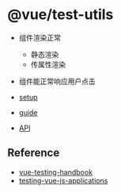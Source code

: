 # @vue/test-utils

- 组件渲染正常
  - 静态渲染
  - 传属性渲染
- 组件能正常响应用户点击

- [setup](./setup.md)
- [guide](./guide.md)
- [API](./API.md)

## Reference

- [vue-testing-handbook](https://lmiller1990.github.io/vue-testing-handbook/)
- [testing-vue-js-applications](https://livebook.manning.com/book/testing-vue-js-applications/the-frontend-testing-pyramid/)
